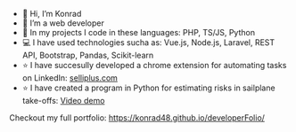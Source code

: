 - 👋 Hi, I’m Konrad
- 👀 I’m a web developer
- 🌱 In my projects I code in these languages: PHP, TS/JS, Python
- 💻 I have used technologies sucha as: Vue.js, Node.js, Laravel, REST API, Bootstrap, Pandas, Scikit-learn
- ⭐ I have succesully developed a chrome extension for automating tasks on LinkedIn: <a href="https://selliplus.com/">selliplus.com</a>
- ⭐ I have created a program in Python for estimating risks in sailplane take-offs: <a href="https://www.youtube.com/watch?v=Yky1hlz4Aqs">Video demo</a>

Checkout my full portfolio: https://konrad48.github.io/developerFolio/

<!---
Konrad48/Konrad48 is a ✨ special ✨ repository because its `README.md` (this file) appears on your GitHub profile.
You can click the Preview link to take a look at your changes.
--->
